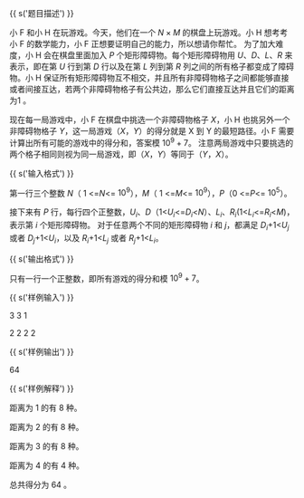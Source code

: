 {{ s('题目描述') }}

 小 F 和小 H 在玩游戏。今天，他们在一个 $N \times M$ 的棋盘上玩游戏。小 H 想考考小 F 的数学能力，小 F 正想要证明自己的能力，所以想请你帮忙。
 为了加大难度，小 H 会在棋盘里面加入 $P$ 个矩形障碍物。每个矩形障碍物用 $U$、$D$、$L$、$R$ 来表示，即在第 $U$ 行到第 $D$ 行以及在第 $L$ 列到第 $R$ 列之间的所有格子都变成了障碍物。小 H 保证所有矩形障碍物互不相交，并且所有非障碍物格子之间都能够直接或者间接互达，若两个非障碍物格子有公共边，那么它们直接互达并且它们的距离为1 。

 现在每一局游戏中，小 F 在棋盘中挑选一个非障碍物格子 $X$，小 H 也挑另外一个非障碍物格子 $Y$，这一局游戏（$X$，$Y$）的得分就是 X 到 Y 的最短路径。小 F 需要计算出所有可能的游戏中的得分和，答案模 $10^9+7$。
 注意两局游戏中只要挑选的两个格子相同则视为同一局游戏，即（$X$，$Y$）等同于（$Y$，$X$）。

{{ s('输入格式') }}

 第一行三个整数 $N$（ 1 <=$N$<= $10^9$），$M$（ 1 <=$M$<= $10^9$），$P$（0 <=$P$<= $10^5$）。

接下来有 $P$ 行，每行四个正整数，$U_i$、$D$（1<$U_i$<=$D_i$<$N$）、$L_i$、$R_i$(1<$L_i$<=$R_i$<$M$)，
表示第 $i$ 个矩形障碍物。
对于任意两个不同的矩形障碍物 $i$ 和 $j$，都满足 $D_i$+1<$U_j$ 或者 $D_j$+1<$U_i$，以及 $R_i$+1<$L_j$ 或者 $R_j$+1<$L_i$。

{{ s('输出格式') }}

 只有一行一个正整数，即所有游戏的得分和模 $10^9+7$。

{{ s('样例输入') }}

 3 3 1

 2 2 2 2
 
{{ s('样例输出') }}

 64

{{ s('样例解释') }}

 距离为 1 的有 8 种。

 距离为 2 的有 8 种。

 距离为 3 的有 8 种。

 距离为 4 的有 4 种。

 总共得分为 64 。

